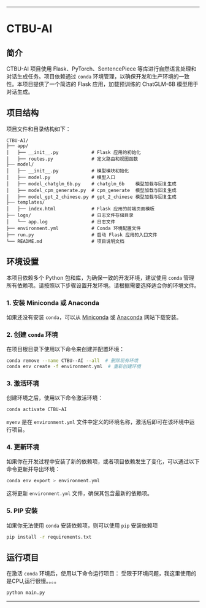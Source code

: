 
---

# CTBU-AI

## 简介

CTBU-AI 项目使用 Flask、PyTorch、SentencePiece 等库进行自然语言处理和对话生成任务。项目依赖通过 `conda` 环境管理，以确保开发和生产环境的一致性。本项目提供了一个简洁的 Flask 应用，加载预训练的 ChatGLM-6B 模型用于对话生成。

## 项目结构

项目文件和目录结构如下：

```
CTBU-AI/
├── app/
│   ├── __init__.py            # Flask 应用的初始化
│   ├── routes.py              # 定义路由和视图函数
├── model/
│   ├── __init__.py            # 模型模块初始化
│   ├── model.py               # 模型入口
│   ├── model_chatglm_6b.py    # chatglm_6b    模型加载与回复生成
│   ├── model_cpm_generate.py  # cpm_generate  模型加载与回复生成
│   ├── model_gpt_2_chinese.py # gpt_2_chinese 模型加载与回复生成
├── templates/
│   ├── index.html             # Flask 应用的前端页面模板
├── logs/                      # 日志文件存储目录
│   └── app.log                # 日志文件
├── environment.yml            # Conda 环境配置文件
├── run.py                     # 启动 Flask 应用的入口文件
└── README.md                  # 项目说明文档
```

## 环境设置

本项目依赖多个 Python 包和库，为确保一致的开发环境，建议使用 `conda` 管理所有依赖项。请按照以下步骤设置开发环境。请根据需要选择适合你的环境文件。

### 1. 安装 Miniconda 或 Anaconda

如果还没有安装 `conda`，可以从 [Miniconda](https://docs.conda.io/en/latest/miniconda.html) 或 [Anaconda](https://www.anaconda.com/products/individual) 网站下载安装。

### 2. 创建 `conda` 环境

在项目根目录下使用以下命令来创建并配置环境：

```bash
conda remove --name CTBU--AI --all  # 删除现有环境
conda env create -f environment.yml  # 重新创建环境
```

### 3. 激活环境

创建环境之后，使用以下命令激活环境：

```bash
conda activate CTBU-AI
```

`myenv` 是在 `environment.yml` 文件中定义的环境名称，激活后即可在该环境中运行项目。

### 4. 更新环境

如果你在开发过程中安装了新的依赖项，或者项目依赖发生了变化，可以通过以下命令更新并导出环境：

```bash
conda env export > environment.yml
```

这将更新 `environment.yml` 文件，确保其包含最新的依赖项。

### 5. PIP 安装

如果你无法使用 `conda` 安装依赖项，则可以使用 `pip` 安装依赖项

```bash
pip install -r requirements.txt
```

## 运行项目

在激活 `conda` 环境后，使用以下命令运行项目：
受限于环境问题，我这里使用的是CPU,运行很慢。。。。

```bash
python main.py
```
---